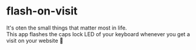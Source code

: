 # flash-on-visit

It's oten the small things that matter most in life.  
This app flashes the caps lock LED of your keyboard whenever you get a visit on your website :yellow_heart:
